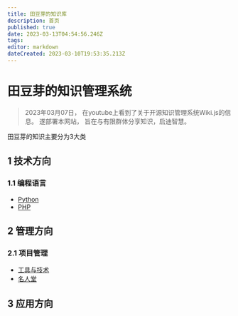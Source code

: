 ```yaml
---
title: 田豆芽的知识库
description: 首页
published: true
date: 2023-03-13T04:54:56.246Z
tags: 
editor: markdown
dateCreated: 2023-03-10T19:53:35.213Z
---
```


# 田豆芽的知识管理系统

> 2023年03月07日， 在youtube上看到了关于开源知识管理系统Wiki.js的信息。 遂部署本网站， 旨在与有限群体分享知识，启迪智慧。



田豆芽的知识主要分为3大类

## 1 技术方向
### 1.1 编程语言
- [Python](/开发技术/python)
- [PHP](/开发技术/PHP)

## 2 管理方向

### 2.1 项目管理
- [工具与技术](/项目管理/工具与技术)
- [名人堂](/项目管理/名人堂)
## 3 应用方向


    